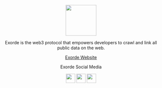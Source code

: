 <p align="center">
    <img  href="inery.io" height="100" height="auto" src="https://user-images.githubusercontent.com/56349947/206114692-7a225eb3-7640-4ccf-9b60-535c1219bd50.png">
</p>

<p align="center">Exorde is the web3 protocol that empowers developers to crawl and link all public data on the web.</p>

<p align='center'><a href="https://exorde.network/">Exorde Website</a></p>

<p align='center'>Exorde Social Media</p>
<div align="center">
    <a href="https://discord.gg/ExordeLabs" target="_blank"><img src="https://user-images.githubusercontent.com/50621007/176236430-53b0f4de-41ff-41f7-92a1-4233890a90c8.png" width="30"></a>
    <a href="http://t.me/exorde" target="_blank"><img src="https://user-images.githubusercontent.com/50621007/183283867-56b4d69f-bc6e-4939-b00a-72aa019d1aea.png" width="30"></a>
    <a href="https://twitter.com/ExordeLabs" target="_blank"><img src="https://user-images.githubusercontent.com/56349947/205331052-6d4d4216-3529-490c-a1b9-8c3618aac8e2.png" width="30"></a>
</div>